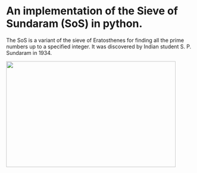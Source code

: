 # An implementation of the Sieve of Sundaram (SoS) in python.

The SoS is a variant of the sieve of Eratosthenes for finding all the prime numbers up to a specified integer. It was discovered by Indian student S. P. Sundaram in 1934.

<img src="https://upload.wikimedia.org/wikipedia/commons/e/e0/Sieve_of_Sundaram_Animated.gif" width="455+100" height="284+100"/>
